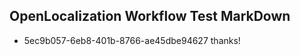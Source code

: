 ## OpenLocalization Workflow Test MarkDown
* 5ec9b057-6eb8-401b-8766-ae45dbe94627 
thanks!<!--HONumber=Mar16_HO4-->
